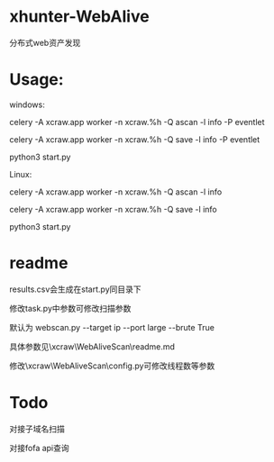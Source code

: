 # xhunter-WebAlive
分布式web资产发现


# Usage:

windows:

 celery -A xcraw.app worker -n xcraw.%h -Q ascan -l info -P eventlet
 
 celery -A xcraw.app worker -n xcraw.%h -Q save -l info -P eventlet
 
 python3 start.py
 
Linux:

 celery -A xcraw.app worker -n xcraw.%h -Q ascan -l info
 
 celery -A xcraw.app worker -n xcraw.%h -Q save -l info
 
 python3 start.py
 
# readme

 results.csv会生成在start.py同目录下
 
 修改task.py中参数可修改扫描参数
 
 默认为 webscan.py --target ip --port large --brute True
 
 具体参数见\xcraw\WebAliveScan\readme.md

 修改\xcraw\WebAliveScan\config.py可修改线程数等参数
 
 # Todo
 
  对接子域名扫描
  
  对接fofa api查询
